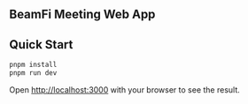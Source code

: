 ## BeamFi Meeting Web App

## Quick Start

```bash
pnpm install
pnpm run dev
```

Open [http://localhost:3000](http://localhost:3000) with your browser to see the result.
